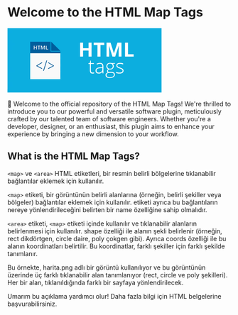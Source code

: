 # Welcome to the HTML Map Tags

![Plugin Logo](plugin_logo.png)

👋 Welcome to the official repository of the HTML Map Tags! We're thrilled to introduce you to our powerful and versatile software plugin, meticulously crafted by our talented team of software engineers. Whether you're a developer, designer, or an enthusiast, this plugin aims to enhance your experience by bringing a new dimension to your workflow.

## What is the HTML Map Tags?

`<map>` ve `<area>` HTML etiketleri, bir resmin belirli bölgelerine tıklanabilir bağlantılar eklemek için kullanılır. <br />

`<map>` etiketi, bir görüntünün belirli alanlarına (örneğin, belirli şekiller veya bölgeler) bağlantılar eklemek için kullanılır. <map> etiketi ayrıca bu bağlantıların nereye yönlendirileceğini belirten bir name özelliğine sahip olmalıdır.<br />

`<area>` etiketi, `<map>` etiketi içinde kullanılır ve tıklanabilir alanların belirlenmesi için kullanılır. shape özelliği ile alanın şekli belirlenir (örneğin, rect dikdörtgen, circle daire, poly çokgen gibi). Ayrıca coords özelliği ile bu alanın koordinatları belirtilir. Bu koordinatlar, farklı şekiller için farklı şekilde tanımlanır.<br />

Bu örnekte, harita.png adlı bir görüntü kullanılıyor ve bu görüntünün üzerinde üç farklı tıklanabilir alan tanımlanıyor (rect, circle ve poly şekilleri). Her bir alan, tıklanıldığında farklı bir sayfaya yönlendirilecek.<br />

Umarım bu açıklama yardımcı olur! Daha fazla bilgi için HTML belgelerine başvurabilirsiniz.<br />

